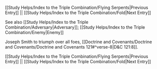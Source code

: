 [[Study Helps/Index to the Triple Combination/Flying Serpents|Previous Entry]]  ||  [[Study Helps/Index to the Triple Combination/Fold|Next Entry]]

 See also [[Study Helps/Index to the Triple Combination/Adversary|Adversary]]; [[Study Helps/Index to the Triple Combination/Enemy|Enemy]]

 Joseph Smith to triumph over all foes, [[Doctrine and Covenants/Doctrine and Covenants/Doctrine and Covenants 121#^verse-8|D&C 121:8]].

[[Study Helps/Index to the Triple Combination/Flying Serpents|Previous Entry]]  ||  [[Study Helps/Index to the Triple Combination/Fold|Next Entry]]